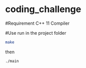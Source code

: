 # coding_challenge

#Requirement
C++ 11 Compiler

#Use
run in the project folder
```bash
make
```
then
```bash
./main
```
